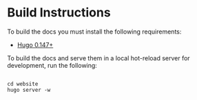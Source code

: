 # Build Instructions

To build the docs you must install the following requirements:

- [Hugo 0.147+](https://github.com/gohugoio/hugo)

To build the docs and serve them in a local hot-reload server for development, run the following:

```console

cd website
hugo server -w

```
